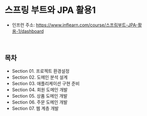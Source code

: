 # 스프링 부트와 JPA 활용1

 - 인프런 주소: https://www.inflearn.com/course/스프링부트-JPA-활용-1/dashboard

<br/>

## 목차

 - Section 01. 프로젝트 환경설정
 - Section 02. 도메인 분석 설계
 - Section 03. 애플리케이션 구현 준비
 - Section 04. 회원 도메인 개발
 - Section 05. 상품 도메인 개발
 - Section 06. 주문 도메인 개발
 - Section 07. 웹 계층 개발


